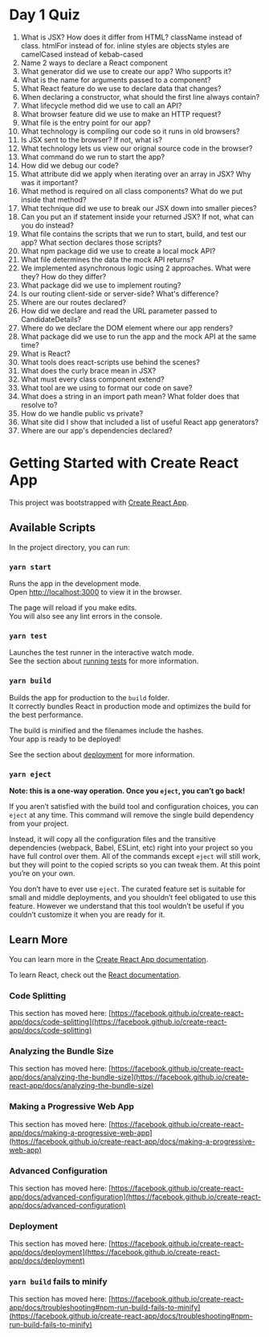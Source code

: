 # Day 1 Quiz

1. What is JSX? How does it differ from HTML?
   className instead of class.
   htmlFor instead of for.
   inline styles are objects
   styles are camelCased instead of kebab-cased
2. Name 2 ways to declare a React component
3. What generator did we use to create our app? Who supports it?
4. What is the name for arguments passed to a component?
5. What React feature do we use to declare data that changes?
6. When declaring a constructor, what should the first line always contain?
7. What lifecycle method did we use to call an API?
8. What browser feature did we use to make an HTTP request?
9. What file is the entry point for our app?
10. What technology is compiling our code so it runs in old browsers?
11. Is JSX sent to the browser? If not, what is?
12. What technology lets us view our orignal source code in the browser?
13. What command do we run to start the app?
14. How did we debug our code?
15. What attribute did we apply when iterating over an array in JSX? Why was it important?
16. What method is required on all class components? What do we put inside that method?
17. What technique did we use to break our JSX down into smaller pieces?
18. Can you put an if statement inside your returned JSX? If not, what can you do instead?
19. What file contains the scripts that we run to start, build, and test our app? What section declares those scripts?
20. What npm package did we use to create a local mock API?
21. What file determines the data the mock API returns?
22. We implemented asynchronous logic using 2 approaches. What were they? How do they differ?
23. What package did we use to implement routing?
24. Is our routing client-side or server-side? What's difference?
25. Where are our routes declared?
26. How did we declare and read the URL parameter passed to CandidateDetails?
27. Where do we declare the DOM element where our app renders?
28. What package did we use to run the app and the mock API at the same time?
29. What is React?
30. What tools does react-scripts use behind the scenes?
31. What does the curly brace mean in JSX?
32. What must every class component extend?
33. What tool are we using to format our code on save?
34. What does a string in an import path mean? What folder does that resolve to?
35. How do we handle public vs private?
36. What site did I show that included a list of useful React app generators?
37. Where are our app's dependencies declared?

# Getting Started with Create React App

This project was bootstrapped with [Create React App](https://github.com/facebook/create-react-app).

## Available Scripts

In the project directory, you can run:

### `yarn start`

Runs the app in the development mode.\
Open [http://localhost:3000](http://localhost:3000) to view it in the browser.

The page will reload if you make edits.\
You will also see any lint errors in the console.

### `yarn test`

Launches the test runner in the interactive watch mode.\
See the section about [running tests](https://facebook.github.io/create-react-app/docs/running-tests) for more information.

### `yarn build`

Builds the app for production to the `build` folder.\
It correctly bundles React in production mode and optimizes the build for the best performance.

The build is minified and the filenames include the hashes.\
Your app is ready to be deployed!

See the section about [deployment](https://facebook.github.io/create-react-app/docs/deployment) for more information.

### `yarn eject`

**Note: this is a one-way operation. Once you `eject`, you can’t go back!**

If you aren’t satisfied with the build tool and configuration choices, you can `eject` at any time. This command will remove the single build dependency from your project.

Instead, it will copy all the configuration files and the transitive dependencies (webpack, Babel, ESLint, etc) right into your project so you have full control over them. All of the commands except `eject` will still work, but they will point to the copied scripts so you can tweak them. At this point you’re on your own.

You don’t have to ever use `eject`. The curated feature set is suitable for small and middle deployments, and you shouldn’t feel obligated to use this feature. However we understand that this tool wouldn’t be useful if you couldn’t customize it when you are ready for it.

## Learn More

You can learn more in the [Create React App documentation](https://facebook.github.io/create-react-app/docs/getting-started).

To learn React, check out the [React documentation](https://reactjs.org/).

### Code Splitting

This section has moved here: [https://facebook.github.io/create-react-app/docs/code-splitting](https://facebook.github.io/create-react-app/docs/code-splitting)

### Analyzing the Bundle Size

This section has moved here: [https://facebook.github.io/create-react-app/docs/analyzing-the-bundle-size](https://facebook.github.io/create-react-app/docs/analyzing-the-bundle-size)

### Making a Progressive Web App

This section has moved here: [https://facebook.github.io/create-react-app/docs/making-a-progressive-web-app](https://facebook.github.io/create-react-app/docs/making-a-progressive-web-app)

### Advanced Configuration

This section has moved here: [https://facebook.github.io/create-react-app/docs/advanced-configuration](https://facebook.github.io/create-react-app/docs/advanced-configuration)

### Deployment

This section has moved here: [https://facebook.github.io/create-react-app/docs/deployment](https://facebook.github.io/create-react-app/docs/deployment)

### `yarn build` fails to minify

This section has moved here: [https://facebook.github.io/create-react-app/docs/troubleshooting#npm-run-build-fails-to-minify](https://facebook.github.io/create-react-app/docs/troubleshooting#npm-run-build-fails-to-minify)
